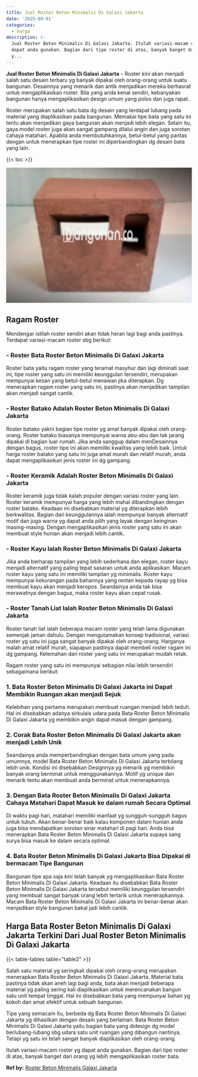 ```yaml
---
title: Jual Roster Beton Minimalis Di Galaxi Jakarta
date: '2025-09-01'
categories:
  - harga
description: >-
  Jual Roster Beton Minimalis Di Galaxi Jakarta. Itulah variasi-macam roster yg
  dapat anda gunakan. Bagian dari tipe roster di atas, banyak banget dari orang
  y...
---
```


**Jual Roster Beton Minimalis Di Galaxi Jakarta** – Roster kini akan menjadi salah satu desain terbaru yg banyak dipakai oleh orang-orang untuk suatu bangunan. Desainnya yang menarik dan antik menjadikan mereka berhasrat untuk mengaplikasikan roster. Bila yang anda kenal sendiri, kebanyakan bangunan hanya mengaplikasikan design umum yang polos dan juga rapat.

Roster merupakan salah satu bata dg desain yang terdapat lubang pada material yang diaplikasikan pada bangunan. Memakai tipe bata yang satu ini tentu akan menjadikan gaya bangunan akan menjadi lebih elegan. Selain itu, gaya model roster juga akan sangat gampang dilalui angin dan juga sorotan cahaya matahari. Apabila anda membutuhkannya, betul-betul yang pantas dengan untuk menerapkan tipe roster ini diperbandingkan dg desain bata yang lain.

{{< toc >}}

![Jual Roster Beton Minimalis Di Galaxi Jakarta](/images/bata-roster-minimalis-32.png)

## Ragam Roster

Mendengar istilah roster sendiri akan tidak heran lagi bagi anda pastinya. Terdapat variasi-macam roster sbg berikut:

### \- Roster Bata Roster Beton Minimalis Di Galaxi Jakarta

Roster bata yaitu ragam roster yang teramat masyhur dan lagi diminati saat ini, tipe roster yang satu ini memiliki keunggulan tersendiri, merupakan mempunyai kesan yang betul-betul menawan jika diterapkan. Dg menerapkan ragam roster yang satu ini, pastinya akan menjadikan tampilan akan menjadi sangat cantik.

### \- Roster Batako Adalah Roster Beton Minimalis Di Galaxi Jakarta

Roster batako yakni bagian tipe roster yg amat banyak dipakai oleh orang-orang. Roster batako biasanya mempunyai warna abu-abu dan tak jarang dipakai di bagian luar rumah. Jika anda sanggup dalam menDesainnya dengan bagus, roster tipe ini akan memiliki kwalitas yang lebih baik. Untuk harga roster batako yang satu ini juga amat murah dan relatif murah, anda dapat mengaplikasikan jenis roster ini dg gampang.

### \- Roster Keramik Adalah Roster Beton Minimalis Di Galaxi Jakarta

Roster keramik juga tidak kalah populer dengan variasi roster yang lain. Roster keramik mempunyai harga yang lebih mahal dibandingkan dengan roster batako. Keadaan ini disebabkan material yg diterapkan lebih berkwalitas. Bagian dari keunggulannya ialah mempunyai banyak alternatif motif dan juga warna yg dapat anda pilih yang layak dengan keinginan masing-masing. Dengan mengaplikasikan jenis roster yang satu ini akan membuat style hunian akan menjadi lebih cantik.

### \- Roster Kayu Ialah Roster Beton Minimalis Di Galaxi Jakarta

Jika anda berharap tampilan yang lebih sederhana dan elegan, roster kayu menjadi alternatif yang paling tepat sasaran untuk anda aplikasikan. Macam roster kayu yang satu ini memiliki tampilan yg minimalis. Roster kayu mempunyai kekurangan pada bahannya yang rentan kepada rayap yg bisa membuat kayu akan menjadi keropos. Seandainya anda tak bisa merawatnya dengan bagus, maka roster kayu akan cepat rusak.

### \- Roster Tanah Liat Ialah Roster Beton Minimalis Di Galaxi Jakarta

Roster tanah liat ialah beberapa macam roster yang telah lama digunakan semenjak jaman dahulu. Dengan mengutamakan konsep tradisional, variasi roster yg satu ini juga sangat banyak dipakai oleh orang-orang. Harganya malah amat relatif murah, siapapun pastinya dapat membeli roster ragam ini dg gampang. Kelemahan dari roster yang satu ini merupakan mudah retak.

Ragam roster yang satu ini mempunyai sebagian nilai lebih tersendiri sebagaimana berikut:

### 1\. Bata Roster Beton Minimalis Di Galaxi Jakarta ini Dapat Membikin Ruangan akan menjadi Sejuk

Kelebihan yang pertama merupakan membuat ruangan menjadi lebih teduh. Hal ini disebabkan adanya sirkulais udara pada Bata Roster Beton Minimalis Di Galaxi Jakarta yg membikin angin dapat masuk dengan gampang.

### 2\. Corak Bata Roster Beton Minimalis Di Galaxi Jakarta akan menjadi Lebih Unik

Seandainya anda memperbandingkan dengan bata umum yang pada umumnya, model Bata Roster Beton Minimalis Di Galaxi Jakarta terbilang lebih unik. Kondisi ini disebabkan Designnya yg menarik yg membikin banyak orang berminat untuk menggunakannya. Motif yg unique dan menarik tentu akan membuat anda berminat untuk menerapkannya.

### 3\. Dengan Bata Roster Beton Minimalis Di Galaxi Jakarta Cahaya Matahari Dapat Masuk ke dalam rumah Secara Optimal

Di waktu pagi hari, matahari memiliki manfaat yg sungguh-sungguh bagus untuk tubuh. Akan benar-benar baik kalau komponen dalam hunian anda juga bisa mendapatkan sorotan sinar matahari di pagi hari. Anda bisa menerapkan Bata Roster Beton Minimalis Di Galaxi Jakarta supaya sang surya bisa masuk ke dalam secara optimal.

### 4\. Bata Roster Beton Minimalis Di Galaxi Jakarta Bisa Dipakai di bermacam Tipe Bangunan

Bangunan tipe apa saja kini telah banyak yg mengaplikasikan Bata Roster Beton Minimalis Di Galaxi Jakarta. Keadaan itu disebabkan Bata Roster Beton Minimalis Di Galaxi Jakarta tersebut memiliki keunggulan tersendiri yang membuat sangat banyak orang lebih tertarik untuk menerapkannya. Macam Bata Roster Beton Minimalis Di Galaxi Jakarta ini benar-benar akan menjadikan style bangunan bakal jadi lebih cantik.

## Harga Bata Roster Beton Minimalis Di Galaxi Jakarta Terkini Dari Jual Roster Beton Minimalis Di Galaxi Jakarta

{{< table-tables table="table2" >}}

Salah satu material yg seringkali dipakai oleh orang-orang merupakan menerapkan Bata Roster Beton Minimalis Di Galaxi Jakarta. Material bata pastinya tidak akan aneh lagi bagi anda, bata akan menjadi beberapa material yg paling sering kali diaplikasikan untuk merencanakan bangun satu unit tempat tinggal. Hal ini disebabkan bata yang mempunyai bahan yg kokoh dan amat efektif untuk sebuah bangunan.

Tipe yang semacam itu, berbeda dg Bata Roster Beton Minimalis Di Galaxi Jakarta yg dihasilkan dengan desain yang berlainan. Bata Roster Beton Minimalis Di Galaxi Jakarta yaitu bagian bata yang didesign dg model berlubang-lubang sbg udara satu unit ruangan yang dibangun nantinya. Tetapi yg satu ini telah sangat banyak diaplikasikan oleh orang-orang.

Itulah variasi-macam roster yg dapat anda gunakan. Bagian dari tipe roster di atas, banyak banget dari orang yg lebih mengaplikasikan roster bata.

**Ref by:** [Roster Beton Minimalis Galaxi Jakarta](https://id.wikipedia.org/wiki/Roster)
